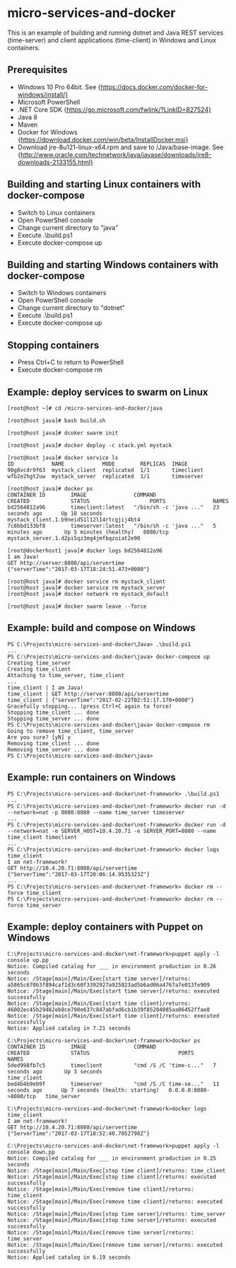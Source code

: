 # micro-services-and-docker
This is an example of building and running dotnet and Java REST services (time-server) and client applications (time-client) in Windows and Linux containers.

## Prerequisites
- Windows 10 Pro 64bit. See {https://docs.docker.com/docker-for-windows/install/}
- Microsoft PowerShell
- .NET Core SDK {https://go.microsoft.com/fwlink/?LinkID=827524}
- Java 8
- Maven
- Docker for Windows {https://download.docker.com/win/beta/InstallDocker.msi}
- Download jre-8u121-linux-x64.rpm and save to /Java/base-image. See {http://www.oracle.com/technetwork/java/javase/downloads/jre8-downloads-2133155.html}

## Building and starting Linux containers with docker-compose
- Switch to Linux containers
- Open PowerShell console
- Change current directory to "java"
- Execute .\build.ps1
- Execute docker-compose up

## Building and starting Windows containers with docker-compose
- Switch to Windows containers
- Open PowerShell console
- Change current directory to "dotnet"
- Execute .\build.ps1
- Execute docker-compose up

## Stopping containers
- Press Ctrl+C to return to PowerShell
- Execute docker-compose rm

## Example: deploy services to swarm on Linux
```
[root@host ~]# cd /micro-services-and-docker/java

[root@host java]# bash build.sh

[root@host java]# dcoker swarm init

[root@host java]# docker deploy -c stack.yml mystack

[root@host java]# docker service ls
ID            NAME            MODE        REPLICAS  IMAGE
90g8vcdr9f63  mystack_client  replicated  1/1       timeclient
wfb2e2hgt2uw  mystack_server  replicated  1/1       timeserver

[root@host java]# docker ps
CONTAINER ID        IMAGE               COMMAND                  CREATED             STATUS                   PORTS               NAMES
bd2564812a96        timeclient:latest   "/bin/sh -c 'java ..."   23 seconds ago      Up 18 seconds                                mystack_client.1.b9neid51l12l14rtcgjij4bt4
7c8bbd133bf8        timeserver:latest   "/bin/sh -c 'java ..."   5 minutes ago       Up 5 minutes (healthy)   8080/tcp            mystack_server.1.d2pi5qz3mg4jmfbqzoiat2e90

[root@dockerhost1 java]# docker logs bd2564812a96
I am Java!
GET http://server:8080/api/servertime
{"serverTime":"2017-03-17T18:24:51.473+0000"}

[root@host java]# docker service rm mystack_client
[root@host java]# docker service rm mystack_server
[root@host java]# docker network rm mystack_default

[root@host java]# docker swarm leave --force
```

## Example: build and compose on Windows
```
PS C:\Projects\micro-services-and-docker\Java> .\build.ps1
...
PS C:\Projects\micro-services-and-docker\java> docker-compose up
Creating time_server
Creating time_client
Attaching to time_server, time_client
...
time_client | I am Java!
time_client | GET http://server:8080/api/servertime
time_client | {"serverTime":"2017-02-22T02:51:17.170+0000"}
Gracefully stopping... (press Ctrl+C again to force)
Stopping time_client ... done
Stopping time_server ... done
PS C:\Projects\micro-services-and-docker\java> docker-compose rm
Going to remove time_client, time_server
Are you sure? [yN] y
Removing time_client ... done
Removing time_server ... done
PS C:\Projects\micro-services-and-docker\java>
```

## Example: run containers on Windows
```
PS C:\Projects\micro-services-and-docker\net-framework> .\build.ps1
...
PS C:\Projects\micro-services-and-docker\net-framework> docker run -d --network=nat -p 8080:8080 --name time_server timeserver
...
PS C:\Projects\micro-services-and-docker\net-framework> docker run -d --network=nat -e SERVER_HOST=10.4.20.71 -e SERVER_PORT=8080 --name time_client timeclient
...
PS C:\Projects\micro-services-and-docker\net-framework> docker logs time_client 
I am net-framework!
GET http://10.4.20.71:8080/api/servertime
{"ServerTime":"2017-03-17T20:06:14.9535323Z"}
...
PS C:\Projects\micro-services-and-docker\net-framework> docker rm --force time_client
PS C:\Projects\micro-services-and-docker\net-framework> docker rm --force time_server
```


## Example: deploy containers with Puppet on Windows
```
C:\Projects\micro-services-and-docker\net-framework>puppet apply -l console up.pp
Notice: Compiled catalog for ___ in environment production in 0.26 seconds
Notice: /Stage[main]/Main/Exec[start time server]/returns: a5865c670b3f894caf1d3c60f3392927a925023ad5b6ad06a4767a7e013fe909
Notice: /Stage[main]/Main/Exec[start time server]/returns: executed successfully
Notice: /Stage[main]/Main/Exec[start time client]/returns: 46002ec45b29482eb8ce790e637c847abfad6cb1b39f85204085aa06452ffae8
Notice: /Stage[main]/Main/Exec[start time client]/returns: executed successfully
Notice: Applied catalog in 7.21 seconds

C:\Projects\micro-services-and-docker\net-framework>docker ps
CONTAINER ID        IMAGE               COMMAND                  CREATED             STATUS                            PORTS                    NAMES
5ded998fb7c5        timeclient          "cmd /S /C 'time-c..."   7 seconds ago       Up 3 seconds                                               time_client
bed4b4b9eb9f        timeserver          "cmd /S /C time-se..."   11 seconds ago      Up 7 seconds (health: starting)   0.0.0.0:8080->8080/tcp   time_server

C:\Projects\micro-services-and-docker\net-framework>docker logs time_client
I am net-framework!
GET http://10.4.20.71:8080/api/servertime
{"ServerTime":"2017-03-17T18:52:40.7052798Z"}

C:\Projects\micro-services-and-docker\net-framework>puppet apply -l console down.pp
Notice: Compiled catalog for ___ in environment production in 0.25 seconds
Notice: /Stage[main]/Main/Exec[stop time client]/returns: time_client
Notice: /Stage[main]/Main/Exec[stop time client]/returns: executed successfully
Notice: /Stage[main]/Main/Exec[remove time client]/returns: time_client
Notice: /Stage[main]/Main/Exec[remove time client]/returns: executed successfully
Notice: /Stage[main]/Main/Exec[stop time server]/returns: time_server
Notice: /Stage[main]/Main/Exec[stop time server]/returns: executed successfully
Notice: /Stage[main]/Main/Exec[remove time server]/returns: time_server
Notice: /Stage[main]/Main/Exec[remove time server]/returns: executed successfully
Notice: Applied catalog in 6.19 seconds
```
